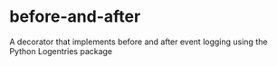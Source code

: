 # before-and-after
A decorator that implements before and after event logging using the Python Logentries package

